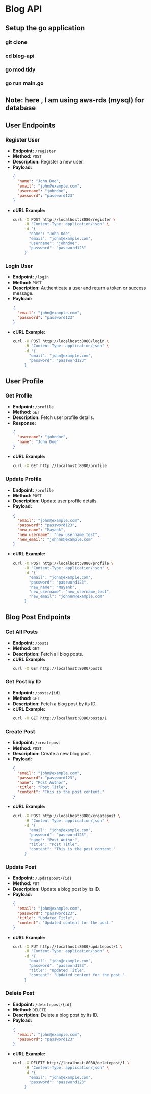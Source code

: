 # Blog API

## Setup the go application
### git clone
### cd blog-api
### go mod tidy
### go run main.go

## Note: here , I am using aws-rds (mysql) for database

## User Endpoints
### Register User

- **Endpoint:** `/register`
- **Method:** `POST`
- **Description:** Register a new user.
- **Payload:**
    ```json
    {
      "name": "John Doe",
      "email": "john@example.com",
      "username": "johndoe",
      "password": "password123"
    }
    ```
- **cURL Example:**
    ```bash
    curl -X POST http://localhost:8080/register \
         -H "Content-Type: application/json" \
         -d '{
           "name": "John Doe",
           "email": "john@example.com",
           "username": "johndoe",
           "password": "password123"
         }'
    ```

### Login User

- **Endpoint:** `/login`
- **Method:** `POST`
- **Description:** Authenticate a user and return a token or success message.
- **Payload:**
    ```json
    {
      "email": "john@example.com",
      "password": "password123"
    }
    ```
- **cURL Example:**
    ```bash
    curl -X POST http://localhost:8080/login \
         -H "Content-Type: application/json" \
         -d '{
           "email": "john@example.com",
           "password": "password123"
         }'
    ```

## User Profile

### Get Profile

- **Endpoint:** `/profile`
- **Method:** `GET`
- **Description:** Fetch user profile details.
- **Response:**
    ```json
    {
      "username": "johndoe",
      "name": "John Doe"
    }
    ```
- **cURL Example:**
    ```bash
    curl -X GET http://localhost:8080/profile
    ```

### Update Profile

- **Endpoint:** `/profile`
- **Method:** `POST`
- **Description:** Update user profile details.
- **Payload:**
    ```json
    {
      "email": "john@example.com",
      "password": "password123",
      "new_name": "Mayank",
      "new_username": "new_username_test",
      "new_email": "johnnn@example.com"
    }
    ```
- **cURL Example:**
    ```bash
    curl -X POST http://localhost:8080/profile \
         -H "Content-Type: application/json" \
         -d '{
           "email": "john@example.com",
           "password": "password123",
           "new_name": "Mayank",
           "new_username": "new_username_test",
           "new_email": "johnnn@example.com"
         }'
    ```


## Blog Post Endpoints

### Get All Posts

- **Endpoint:** `/posts`
- **Method:** `GET`
- **Description:** Fetch all blog posts.
- **cURL Example:**
    ```bash
    curl -X GET http://localhost:8080/posts
    ```

### Get Post by ID

- **Endpoint:** `/posts/{id}`
- **Method:** `GET`
- **Description:** Fetch a blog post by its ID.
- **cURL Example:**
    ```bash
    curl -X GET http://localhost:8080/posts/1
    ```

### Create Post

- **Endpoint:** `/createpost`
- **Method:** `POST`
- **Description:** Create a new blog post.
- **Payload:**
    ```json
    {
      "email": "john@example.com",
      "password": "password123",
      "name": "Post Author",
      "title": "Post Title",
      "content": "This is the post content."
    }
    ```
- **cURL Example:**
    ```bash
    curl -X POST http://localhost:8080/createpost \
         -H "Content-Type: application/json" \
         -d '{
           "email": "john@example.com",
           "password": "password123",
           "name": "Post Author",
           "title": "Post Title",
           "content": "This is the post content."
         }'
    ```

### Update Post

- **Endpoint:** `/updatepost/{id}`
- **Method:** `PUT`
- **Description:** Update a blog post by its ID.
- **Payload:**
    ```json
    {
      "email": "john@example.com",
      "password": "password123",
      "title": "Updated Title",
      "content": "Updated content for the post."
    }
    ```
- **cURL Example:**
    ```bash
    curl -X PUT http://localhost:8080/updatepost/1 \
         -H "Content-Type: application/json" \
         -d '{
           "email": "john@example.com",
           "password": "password123",
           "title": "Updated Title",
           "content": "Updated content for the post."
         }'
    ```

### Delete Post

- **Endpoint:** `/deletepost/{id}`
- **Method:** `DELETE`
- **Description:** Delete a blog post by its ID.
- **Payload:**
    ```json
    {
      "email": "john@example.com",
      "password": "password123"
    }
    ```
- **cURL Example:**
    ```bash
    curl -X DELETE http://localhost:8080/deletepost/1 \
         -H "Content-Type: application/json" \
         -d '{
           "email": "john@example.com",
           "password": "password123"
         }'
    ```

